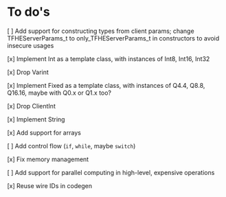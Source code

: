 To do's
=======

[ ] Add support for constructing types from client params; change TFHEServerParams_t to only_TFHEServerParams_t in constructors to avoid insecure usages

[x] Implement Int as a template class, with instances of Int8, Int16, Int32

[x] Drop Varint

[x] Implement Fixed as a template class, with instances of Q4.4, Q8.8, Q16.16, maybe with Q0.x or Q1.x too?

[x] Drop ClientInt

[x] Implement String

[x] Add support for arrays

[ ] Add control flow (`if`, `while`, maybe `switch`)

[x] Fix memory management

[ ] Add support for parallel computing in high-level, expensive operations

[x] Reuse wire IDs in codegen
